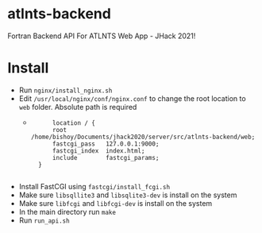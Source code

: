 # atlnts-backend
Fortran Backend API For ATLNTS Web App - JHack 2021!

# Install
- Run `nginx/install_nginx.sh`
- Edit `/usr/local/nginx/conf/nginx.conf` to change the root location to `web` folder. Absolute path is required 
    - ```
            location / {
            root   /home/bishoy/Documents/jhack2020/server/src/atlnts-backend/web;
            fastcgi_pass   127.0.0.1:9000;
            fastcgi_index  index.html;
            include        fastcgi_params;
        }
    ```
- Install FastCGI using `fastcgi/install_fcgi.sh`
- Make sure `libsqllite3` and `libsqlite3-dev` is install on the system
- Make sure `libfcgi` and `libfcgi-dev` is install on the system
- In the main directory run `make`
- Run `run_api.sh`

